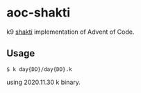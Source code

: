 # aoc-shakti
k9 [shakti](shakti.sh) implementation of Advent of Code.
## Usage
```shell
$ k day{DD}/day{DD}.k
```

using 2020.11.30 k binary.
